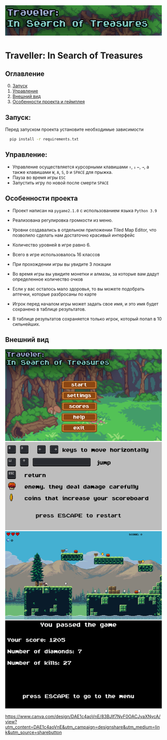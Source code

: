 # ![Alt-текст](resources/logo.png "Logo")
Traveller: In Search of Treasures
========================

## Оглавление

0. [Запуск](#Запуск)
1. [Управление](#Управление)
3. [Внешний вид](#Внешний-вид)
4. [Особенности проекта и геймплея](#Особенности-проекта-и-геймплея)

## Запуск:

Перед запуском проекта установите необходимые зависимости

```bash
  pip install -r requirements.txt
```

## Управление:

* Управление осуществляется курсорными клавишами `↑`, `↓` `←`, `→`, а также клавишами `W`, `A`, `S`, `D` и `SPACE` для
  прыжка.
* Пауза во время игры `ESC`
* Запустить игру по новой после смерти `SPACE`

## Особенности проекта

* Проект написан на `pygame2.1.0` с использованием языка `Python 3.9`

* Реализована регулировка громкости из меню.

* Уровни создавались в отдельном приложении Tiled Map Editor, что позволило сделать нам достаточно красивый интерфейс

* Количество уровней в игре равно 6.

* Всего в игре использовалось 16 классов

* При прохождении игры вы увидите 3 локации

* Во время игры вы увидите монетки и алмазы, за которые вам дадут определенное количество очков

* Если у вас осталось мало здоровья, то вы можете подобрать аптечки, которые разбросаны по карте

* Игрок перед началом игры может задать свое имя, и это имя будет сохранено в таблице результатов.

* В таблице результатов сохраняется только игрок, который попал в 10 сильнейших.

## Внешний вид
![Alt-текст](resources/menu_screen.png "Внешний вид меню") ![Alt-текст](resources/help_screen.png "Внешний вид Помощи по игре")
![Alt-текст](resources/play_screen.png "Внешний вид игрового процесса") ![Alt-текст](resources/endgame_screen.png "Внешний вид окончания игры")

https://www.canva.com/design/DAE1c4aoVnE/83BJIf7NyF0OACJyaXNycA/view?utm_content=DAE1c4aoVnE&utm_campaign=designshare&utm_medium=link&utm_source=sharebutton
